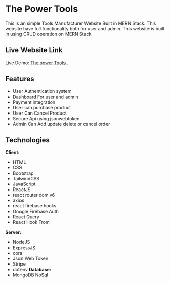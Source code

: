 
# The Power Tools 

This is an simple Tools Manufacturer Website Built in MERN Stack. This website have full functionality both for user and admin. This website is built in using CRUD operation on MERN Stack.


## Live Website Link
Live Demo: [The power Tools ](https://the-power-tools.web.app/).
## Features

- User Authentication system
- Dashboard For user and admin
- Payment integration
- User can purchase product
- User Can Cancel Product
- Secure Api using jsonwebtoken
- Admin Can Add update delete or cancel order



## Technologies

**Client:** 
- HTML 
- CSS 
- Bootstrap 
- TailwindCSS 
- JavaScript 
- ReactJS
- react router dom v6
- axios
- react firebase hooks
- Google Firebase Auth
- React Query
- React Hook From

**Server:** 
- NodeJS
- ExpressJS
- cors 
- Json Web Token
- Stripe 
- dotenv
**Database:** 
- MongoDB NoSql

